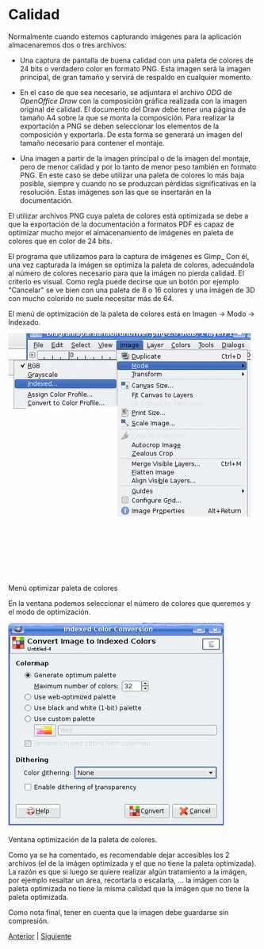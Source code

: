# Calidad

Normalmente cuando estemos capturando imágenes para la aplicación almacenaremos dos o 
tres archivos:

* Una captura de pantalla de buena calidad con una paleta de colores de 24 bits o verdadero color
  en formato PNG. Esta imagen será la imagen principal, de gran tamaño y servirá de 
  respaldo en cualquier momento.
  
* En el caso de que sea necesario, se adjuntara el archivo *ODG* de *OpenOffice Draw* con 
  la composición gráfica realizada con la imagen original de calidad. 
  El documento del Draw debe tener una página de tamaño A4 sobre la que se 
  monta la composición. 
  Para realizar la exportación a PNG se deben seleccionar los elementos de la composición 
  y exportarla. De esta forma se generará un imagen del tamaño necesario para contener el montaje.
  
* Una imagen a partir de la imagen principal o de la imagen del montaje, pero de menor calidad 
  y por lo tanto de menor peso también en formato PNG. En este caso se debe utilizar 
  una paleta de colores lo más baja posible, siempre y cuando no se produzcan pérdidas 
  significativas en la resolución. Estas imágenes son las que se insertarán en la documentación.

El utilizar archivos PNG cuya paleta de colores está optimizada se debe a que la exportación de la
documentación a formatos PDF es capaz de optimizar mucho mejor el almacenamiento de imágenes en 
paleta de colores que en color de 24 bits.

El programa que utilizamos para la captura de imágenes es Gimp_  Con él, una vez capturada 
la imágen se optimiza la paleta de colores, adecuándola al número de colores necesario para 
que la imágen no pierda calidad. El criterio es visual. Como regla puede decirse que un 
botón por ejemplo "Cancelar" se ve bien con una paleta de 8 o 16 colores y una imágen 
de 3D con mucho colorido no suele necesitar más de 64.

El menú de optimización de la paleta de colores está en Imagen -> Modo -> Indexado.

![Gimp, Menu Image->Mode](calidad.img/gimp-menu-image-mode.png)

Menú optimizar paleta de colores

En la ventana podemos seleccionar el número de colores que queremos y el modo de optimización.

![Gimp, dialog indexed color conversion](calidad.img/gimp-dialog-indexed-color-conversion.png)

Ventana optimización de la paleta de colores.

Como ya se ha comentado, es recomendable dejar accesibles los 2 archivos (el de la imágen optimizada 
y el que no tiene la paleta optimizada). La razón es que si luego se quiere realizar algún 
tratamiento a la imágen, por ejemplo resaltar un área, recortarla o escalarla, ... la 
imágen con la paleta optimizada no tiene la misma calidad que la imágen que no tiene la paleta optimizada.

Como nota final, tener en cuenta que la imagen debe guardarse sin compresión.

[Anterior](nombrado.md) | [Siguiente](bibliografia.md)

